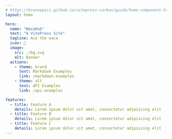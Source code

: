```yaml
---
# https://brenoepics.github.io/vitepress-carbon/guide/home-component.html
layout: home

hero:
  name: "WaceHub"
  text: "A VitePress Site"
  tagline: Ace the wace
  icon: 📖
  image:
    src: ./bg.svg
    alt: Banner
  actions:
    - theme: brand
      text: Markdown Examples
      link: /markdown-examples
    - theme: alt
      text: API Examples
      link: /api-examples

features:
  - title: Feature A
    details: Lorem ipsum dolor sit amet, consectetur adipiscing elit
  - title: Feature B
    details: Lorem ipsum dolor sit amet, consectetur adipiscing elit
  - title: Feature C
    details: Lorem ipsum dolor sit amet, consectetur adipiscing elit
---
```

